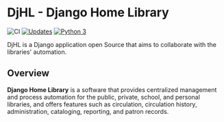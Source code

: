 # DjHL - Django Home Library

![CI](https://github.com/Riverfount/DjHL/workflows/CI/badge.svg)
[![Updates](https://pyup.io/repos/github/Riverfount/DjHL/shield.svg)](https://pyup.io/repos/github/Riverfount/DjHL/)
[![Python 3](https://pyup.io/repos/github/Riverfount/DjHL/python-3-shield.svg)](https://pyup.io/repos/github/Riverfount/DjHL/)

DjHL is a Django application open Source that aims to collaborate with the libraries' automation.


## Overview

**Django Home Library** is a software that provides centralized management and process automation for the public,
  private,  school, and personal libraries, and offers features such as circulation,  circulation history,
  administration,  cataloging, reporting, and patron records.


